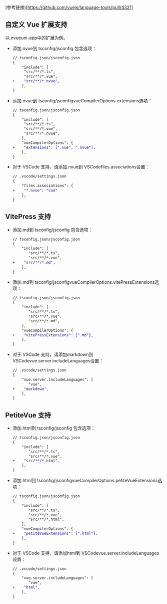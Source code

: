 (参考链接)[https://github.com/vuejs/language-tools/pull/4321]
## 自定义 Vue 扩展支持
以.nvueuni-app中的扩展为例。
  - 添加.nvue到 tsconfig/jsconfig 包含选项：
    ```diff
    // tsconfig.json/jsconfig.json
    {
        "include": [
       	 "src/**/*.ts",
       	 "src/**/*.vue",
    +    "src/**/*.nvue",
        ],
    }
    ```
  - 添加.nvue到 tsconfig/jsconfigvueCompilerOptions.extensions选项：
    ```diff
    // tsconfig.json/jsconfig.json
    {
        "include": [
       	 "src/**/*.ts",
       	 "src/**/*.vue",
       	 "src/**/*.nvue",
        ],
        "vueCompilerOptions": {
    +    "extensions": [".vue", ".nvue"],
        },
    }
    ```
  - 对于 VSCode 支持，请添加.nvue到 VSCodefiles.associations设置：
    ```diff
    // .vscode/settings.json
    {
        "files.associations": {
    +    "*.nvue": "vue"
        },
    }
    ```
## VitePress 支持
- 添加.md到 tsconfig/jsconfig 包含选项：
  ```diff
  // tsconfig.json/jsconfig.json
  {
      "include": [
     	 "src/**/*.ts",
     	 "src/**/*.vue",
  +    "src/**/*.md",
      ],
  }
  ```
- 添加.md到 tsconfig/jsconfigvueCompilerOptions.vitePressExtensions选项：
  ```diff
  // tsconfig.json/jsconfig.json
  {
      "include": [
     	 "src/**/*.ts",
     	 "src/**/*.vue",
     	 "src/**/*.md",
      ],
      "vueCompilerOptions": {
  +    "vitePressExtensions": [".md"],
      },
  }
  ```
- 对于 VSCode 支持，请添加markdown到 VSCodevue.server.includeLanguages设置：
  ```diff
  // .vscode/settings.json
  {
      "vue.server.includeLanguages": [
     	 "vue",
  +    "markdown",
      ],
  }
  ```
## PetiteVue 支持
- 添加.html到 tsconfig/jsconfig 包含选项：
  ```diff
  // tsconfig.json/jsconfig.json
  {
      "include": [
     	 "src/**/*.ts",
     	 "src/**/*.vue",
  +    "src/**/*.html",
      ],
  }
  ```
- 添加.html到 tsconfig/jsconfigvueCompilerOptions.petiteVueExtensions选项：
  ```diff
  // tsconfig.json/jsconfig.json
  {
      "include": [
     	 "src/**/*.ts",
     	 "src/**/*.vue",
     	 "src/**/*.html",
      ],
      "vueCompilerOptions": {
  +    "petiteVueExtensions": [".html"],
      },
  }
  ```
- 对于 VSCode 支持，请添加html到 VSCodevue.server.includeLanguages设置：
  ```diff
  // .vscode/settings.json
  {
      "vue.server.includeLanguages": [
     	 "vue",
  +    "html",
      ],
  }
  ```
